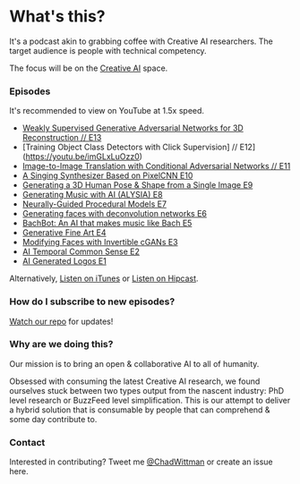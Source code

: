 # What's this?
It's a podcast akin to grabbing coffee with Creative AI researchers. The target audience is people with technical competency. 

The focus will be on the [Creative AI](http://www.creativeai.net/) space. 

### Episodes

It's recommended to view on YouTube at 1.5x speed. 

* [Weakly Supervised Generative Adversarial Networks for 3D Reconstruction // E13](https://youtu.be/D2dLHCrvDvs)
* [Training Object Class Detectors with Click Supervision] // E12](https://youtu.be/imGLxLuOzz0)
* [Image-to-Image Translation with Conditional Adversarial Networks // E11](https://youtu.be/B1bMMF8miN8)
* [A Singing Synthesizer Based on PixelCNN E10](https://youtu.be/ekhiSUtRoTA)
* [Generating a 3D Human Pose & Shape from a Single Image E9](https://youtu.be/ix4INISbazM)
* [Generating Music with AI (ALYSIA) E8](https://youtu.be/KRaLgcXUauo)
* [Neurally-Guided Procedural Models E7](https://youtu.be/hQ-XMJIzppY)
* [Generating faces with deconvolution networks E6](https://youtu.be/gXMwSzuCjLk)
* [BachBot: An AI that makes music like Bach E5](https://youtu.be/n8Z_7cvI0WE)
* [Generative Fine Art E4](https://youtu.be/4RkqLb895r4)
* [Modifying Faces with Invertible cGANs E3](https://youtu.be/V0y4nOqvv-Y)
* [AI Temporal Common Sense E2](https://youtu.be/CMRy4Y-ZwGE)
* [AI Generated Logos E1](https://youtu.be/B3_jMHaomnU)

Alternatively, [Listen on iTunes](https://itunes.apple.com/us/podcast/ai-generated-logos-ai-guild/id1182836193?) or [Listen on Hipcast](http://chadwittman.hipcast.com/rss/ai-guild.xml).

### How do I subscribe to new episodes?

[Watch our repo](https://github.com/chadwittman/the-ai-podcast/subscription) for updates!

### Why are we doing this?
Our mission is to bring an open &amp; collaborative AI to all of humanity.

Obsessed with consuming the latest Creative AI research, we found ourselves stuck between two types output from the nascent industry: PhD level research or BuzzFeed level simplification. This is our attempt to deliver a hybrid solution that is consumable by people that can comprehend &amp; some day contribute to. 

### Contact
Interested in contributing? Tweet me [@ChadWittman](https://twitter.com/chadwittman) or create an issue here. 
